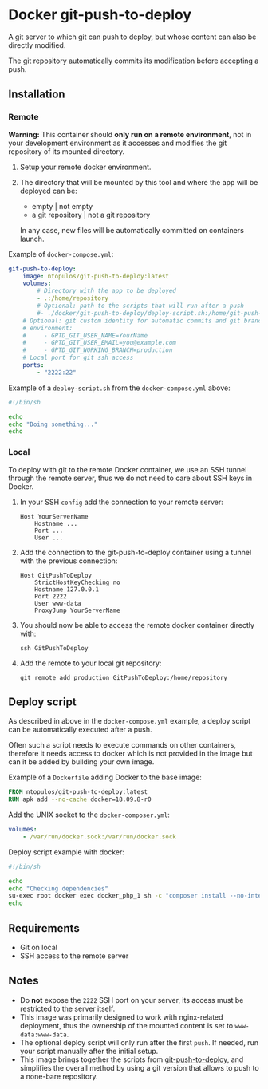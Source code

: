 # Docker git-push-to-deploy

A git server to which git can push to deploy, but whose content can also be directly modified.

The git repository automatically commits its modification before accepting a push.


## Installation

### Remote

**Warning:** This container should **only run on a remote environment**, not in your development environment as it accesses and modifies the git repository of its mounted directory.

1. Setup your remote docker environment.
2. The directory that will be mounted by this tool and where the app will be deployed can be:
   - empty | not empty
   - a git repository | not a git repository

   In any case, new files will be automatically committed on containers launch.

Example of `docker-compose.yml`:

```yaml
git-push-to-deploy:
    image: ntopulos/git-push-to-deploy:latest
    volumes:
        # Directory with the app to be deployed
        - .:/home/repository
        # Optional: path to the scripts that will run after a push
        #- ./docker/git-push-to-deploy/deploy-script.sh:/home/git-push-to-deploy/deploy-script.sh
    # Optional: git custom identity for automatic commits and git branch to be used
    # environment:
    #     - GPTD_GIT_USER_NAME=YourName
    #     - GPTD_GIT_USER_EMAIL=you@example.com
    #     - GPTD_GIT_WORKING_BRANCH=production
    # Local port for git ssh access
    ports:
        - "2222:22"
```

Example of a `deploy-script.sh` from the `docker-compose.yml` above:

```sh
#!/bin/sh

echo
echo "Doing something..."
echo
```

### Local

To deploy with git to the remote Docker container, we use an SSH tunnel through the remote server, thus we do not need to care about SSH keys in Docker.

1. In your SSH `config` add the connection to your remote server:

       Host YourServerName
           Hostname ...
           Port ...
           User ...

2. Add the connection to the git-push-to-deploy container using a tunnel with the previous connection:

       Host GitPushToDeploy
           StrictHostKeyChecking no
           Hostname 127.0.0.1
           Port 2222
           User www-data
           ProxyJump YourServerName

3. You should now be able to access the remote docker container directly with:

       ssh GitPushToDeploy

4. Add the remote to your local git repository:

       git remote add production GitPushToDeploy:/home/repository

## Deploy script

As described in above in the `docker-compose.yml` example, a deploy script can be automatically executed after a push.

Often such a script needs to execute commands on other containers, therefore it needs access to docker which is not provided in the image but can it be added by building your own image.

Example of a `Dockerfile` adding Docker to the base image:

```Dockerfile
FROM ntopulos/git-push-to-deploy:latest
RUN apk add --no-cache docker=18.09.8-r0
```

Add the UNIX socket to the `docker-composer.yml`:

```yaml
volumes:
    - /var/run/docker.sock:/var/run/docker.sock
```

Deploy script example with docker:

```sh
#!/bin/sh

echo
echo "Checking dependencies"
su-exec root docker exec docker_php_1 sh -c "composer install --no-interaction --no-dev --prefer-dist"
echo
```

## Requirements

- Git on local
- SSH access to the remote server

## Notes

- Do **not** expose the `2222` SSH port on your server, its access must be restricted to the server itself.
- This image was primarily designed to work with nginx-related deployment, thus the ownership of the mounted content is set to `www-data:www-data`.
- The optional deploy script will only run after the first `push`. If needed, run your script manually after the initial setup.
- This image brings together the scripts from [git-push-to-deploy](https://github.com/ntopulos/git-push-to-deploy), and simplifies the overall method by using a git version that allows to push to a none-bare repository.